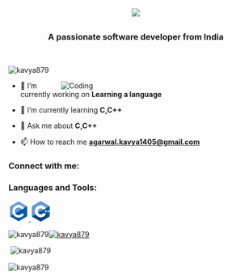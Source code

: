 <h1 align="center">
    <img src="https://readme-typing-svg.herokuapp.com/?font=Righteous&size=35&center=true&vCenter=true&width=500&height=70&duration=4000&lines=Hi+There!+👋;+I'm+Kavya+Agarwal!;" />
</h1>

<h3 align="center">A passionate software developer from India</h3>

<br/>

<p align="left"> <img src="https://komarev.com/ghpvc/?username=kavya879&label=Profile%20views&color=0e75b6&style=flat" alt="kavya879" /> </p>
<img align="right" alt="Coding" width="400" src="https://i.pinimg.com/originals/e4/26/70/e426702edf874b181aced1e2fa5c6cde.gif">


- 🔭 I’m currently working on **Learning a language**

- 🌱 I’m currently learning **C,C++**

- 💬 Ask me about **C,C++**

- 📫 How to reach me **agarwal.kavya1405@gmail.com**


<h3 align="left">Connect with me:</h3>
<p align="left">
<a href="https://www.linkedin.com/in/kavyaagarwal1405/" /></a>
</p>


<h3 align="left">Languages and Tools:</h3>
<p align="left"> <a href="https://www.cprogramming.com/" target="_blank" rel="noreferrer"> <img src="https://raw.githubusercontent.com/devicons/devicon/master/icons/c/c-original.svg" alt="c" width="40" height="40"/> </a> <a href="https://www.w3schools.com/cpp/" target="_blank" rel="noreferrer"> <img src="https://raw.githubusercontent.com/devicons/devicon/master/icons/cplusplus/cplusplus-original.svg" alt="cplusplus" width="40" height="40"/> </a> </p>

<p><img align="left" src="https://github-readme-stats.vercel.app/api/top-langs?username=kavya879&show_icons=true&locale=en&layout=compact" alt="kavya879" /></p>
<p align="left"> <a href="https://github.com/ryo-ma/github-profile-trophy"><img src="https://github-profile-trophy.vercel.app/?username=kavya879" alt="kavya879" /></a> </p>


<p>&nbsp;<img align="center" src="https://github-readme-stats.vercel.app/api?username=kavya879&show_icons=true&locale=en" alt="kavya879" /></p>


<p><img align="center" src="https://github-readme-streak-stats.herokuapp.com/?user=kavya879&" alt="kavya879" /></p>
